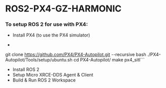 # ROS2-PX4-GZ-HARMONIC

### To setup ROS 2 for use with PX4:

- Install PX4 (to use the PX4 simulator)
- ```cd
git clone https://github.com/PX4/PX4-Autopilot.git --recursive
bash ./PX4-Autopilot/Tools/setup/ubuntu.sh
cd PX4-Autopilot/
make px4_sitl```
- Install ROS 2
- Setup Micro XRCE-DDS Agent & Client
- Build & Run ROS 2 Workspace
